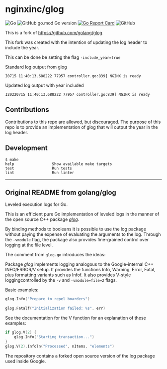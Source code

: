 # nginxinc/glog

![Go](https://github.com/nginxinc/glog/workflows/Go/badge.svg)
![GitHub go.mod Go version](https://img.shields.io/github/go-mod/go-version/nginxinc/glog)
[![Go Report Card](https://goreportcard.com/badge/github.com/golang/glog)](https://goreportcard.com/report/github.com/golang/glog)
![GitHub](https://img.shields.io/github/license/nginxinc/glog)

This is a fork of https://github.com/golang/glog

This fork was created with the intention of updating the log header to include the year.

This can be done be setting the flag `-include_year=true` 

Standard log output from glog
```
I0715 11:40:13.688222 77957 controller.go:839] NGINX is ready
```

Updated log output with year included
```
I20220715 11:40:13.688222 77957 controller.go:839] NGINX is ready
```

## Contributions
Contributions to this repo are allowed, but discouraged.
The purpose of this repo is to provide an implementation of glog that will output the year in the log header.

## Development

```
$ make
help                 Show available make targets
test                 Run tests
lint                 Run linter
```

---
## Original README from golang/glog


Leveled execution logs for Go.

This is an efficient pure Go implementation of leveled logs in the
manner of the open source C++ package [_glog_](https://github.com/google/glog).

By binding methods to booleans it is possible to use the log package without paying the expense of evaluating the arguments to the log. Through the `-vmodule` flag, the package also provides fine-grained
control over logging at the file level.

The comment from `glog.go` introduces the ideas:

Package _glog_ implements logging analogous to the Google-internal C++ INFO/ERROR/V setup.  It provides the functions Info, Warning, Error, Fatal, plus formatting variants such as Infof. It also provides V-style loggingcontrolled by the `-v` and `-vmodule=file=2` flags.
	
Basic examples:

```go
glog.Info("Prepare to repel boarders")
	
glog.Fatalf("Initialization failed: %s", err)
```
	
See the documentation for the V function for an explanation of these examples:

```go
if glog.V(2) {
	glog.Info("Starting transaction...")
}
glog.V(2).Infoln("Processed", nItems, "elements")
```

The repository contains a forked open source version of the log package used inside Google.
